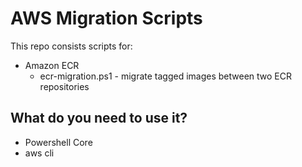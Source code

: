 # AWS Migration Scripts

This repo consists scripts for:

* Amazon ECR
    * ecr-migration.ps1 - migrate tagged images between two ECR repositories

## What do you need to use it?

* Powershell Core
* aws cli